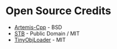 # Open Source Credits

- [Artemis-Cpp](https://github.com/vinova/Artemis-Cpp) - BSD
- [STB](https://github.com/nothings/stb) - Public Domain / MIT
- [TinyObjLoader](https://github.com/syoyo/tinyobjloader) - MIT
